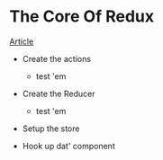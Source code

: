 # The Core Of Redux

[Article](https://medium.com/@ericadamski/so-you-want-to-manage-data-in-react-8d873343d055)

- Create the actions
  - test 'em

- Create the Reducer
  - test 'em

- Setup the store

- Hook up dat' component
